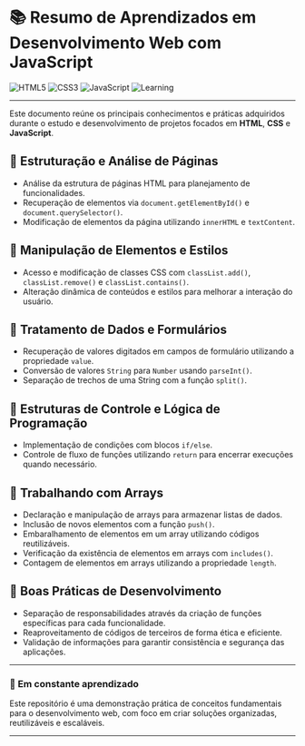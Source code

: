 # 📚 Resumo de Aprendizados em Desenvolvimento Web com JavaScript

![HTML5](https://img.shields.io/badge/HTML5-E34F26?logo=html5&logoColor=white)
![CSS3](https://img.shields.io/badge/CSS3-1572B6?logo=css3&logoColor=white)
![JavaScript](https://img.shields.io/badge/JavaScript-F7DF1E?logo=javascript&logoColor=black)
![Learning](https://img.shields.io/badge/Status-Aprendizado-blue)

---

Este documento reúne os principais conhecimentos e práticas adquiridos durante o estudo e desenvolvimento de projetos focados em **HTML**, **CSS** e **JavaScript**.

## 🔹 Estruturação e Análise de Páginas

- Análise da estrutura de páginas HTML para planejamento de funcionalidades.
- Recuperação de elementos via `document.getElementById()` e `document.querySelector()`.
- Modificação de elementos da página utilizando `innerHTML` e `textContent`.

## 🔹 Manipulação de Elementos e Estilos

- Acesso e modificação de classes CSS com `classList.add()`, `classList.remove()` e `classList.contains()`.
- Alteração dinâmica de conteúdos e estilos para melhorar a interação do usuário.

## 🔹 Tratamento de Dados e Formulários

- Recuperação de valores digitados em campos de formulário utilizando a propriedade `value`.
- Conversão de valores `String` para `Number` usando `parseInt()`.
- Separação de trechos de uma String com a função `split()`.

## 🔹 Estruturas de Controle e Lógica de Programação

- Implementação de condições com blocos `if/else`.
- Controle de fluxo de funções utilizando `return` para encerrar execuções quando necessário.

## 🔹 Trabalhando com Arrays

- Declaração e manipulação de arrays para armazenar listas de dados.
- Inclusão de novos elementos com a função `push()`.
- Embaralhamento de elementos em um array utilizando códigos reutilizáveis.
- Verificação da existência de elementos em arrays com `includes()`.
- Contagem de elementos em arrays utilizando a propriedade `length`.

## 🔹 Boas Práticas de Desenvolvimento

- Separação de responsabilidades através da criação de funções específicas para cada funcionalidade.
- Reaproveitamento de códigos de terceiros de forma ética e eficiente.
- Validação de informações para garantir consistência e segurança das aplicações.

---

### 🚀 Em constante aprendizado

Este repositório é uma demonstração prática de conceitos fundamentais para o desenvolvimento web, com foco em criar soluções organizadas, reutilizáveis e escaláveis.

---
